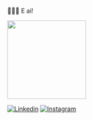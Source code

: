 👨🏻‍💻 E ai!

<div>

   <img height="180em" src="https://github-readme-stats.vercel.app/api/top-langs/?username=gustavolivera&layout=compact&theme=tokyonight"/>
</div>

[![Linkedin](https://img.shields.io/badge/LinkedIn-0077B5?style=for-the-badge&logo=linkedin&logoColor=white)](https://www.linkedin.com/in/gustavolivera/)
[![Instagram](https://img.shields.io/badge/Instagram-E4405F?style=for-the-badge&logo=instagram&logoColor=white)](https://www.instagram.com/gvolivera)
